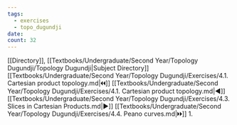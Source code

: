 ```yaml
---
tags:
  - exercises
  - topo_dugundji
date: 
count: 32
---
```

[[Directory]], [[Textbooks/Undergraduate/Second Year/Topology Dugundji/Topology Dugundji|Subject Directory]]
[[Textbooks/Undergraduate/Second Year/Topology Dugundji/Exercises/4.1. Cartesian product topology.md|🞀🞀]] [[Textbooks/Undergraduate/Second Year/Topology Dugundji/Exercises/4.1. Cartesian product topology.md|◀]] [[Textbooks/Undergraduate/Second Year/Topology Dugundji/Exercises/4.3. Slices in Cartesian Products.md|▶]] [[Textbooks/Undergraduate/Second Year/Topology Dugundji/Exercises/4.4. Peano curves.md|🞂🞂]]
1. 